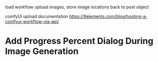
load workflow
upload images, store image locations back to post object

comfyUI upload documentation
https://9elements.com/blog/hosting-a-comfyui-workflow-via-api/

# Add Progress Percent Dialog During Image Generation